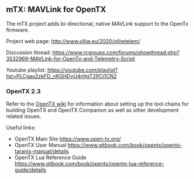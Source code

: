 ## mTX: MAVLink for OpenTX

The mTX project adds bi-directional, native MAVLink support to the OpenTx firmware.

Project web page: http://www.olliw.eu/2020/olliwtelem/

Discussion thread: https://www.rcgroups.com/forums/showthread.php?3532969-MAVLink-for-OpenTx-and-Telemetry-Script

Youtube playlist: https://youtube.com/playlist?list=PLCgau2zkFD_nKGHDyU4nltgT2IfCj1CN2

### OpenTX 2.3

Refer to the [OpenTX wiki](https://github.com/opentx/opentx/wiki) for information about setting up the tool chains for building OpenTX and OpenTX Companion as well as other development related issues.

Useful links:
 * OpenTX Main Site https://www.open-tx.org/
 * OpenTX User Manual https://www.gitbook.com/book/opentx/opentx-taranis-manual/details
 * OpenTX Lua Reference Guide https://www.gitbook.com/book/opentx/opentx-lua-reference-guide/details
